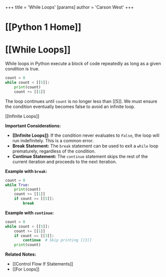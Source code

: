 +++
 title = 'While Loops'
[params]
	author = 'Carson West'
+++
# [[Python 1 Home]]
# [[While Loops]] 
While loops in Python execute a block of code repeatedly as long as a given condition is true.

```python
count = 0
while count < [[5]]:
    print(count)
    count += [[1]]
```

The loop continues until `count` is no longer less than [[5]].  We must ensure the condition eventually becomes false to avoid an infinite loop.

[[Infinite Loops]]

**Important Considerations:**

* **[[Infinite Loops]]:**  If the condition never evaluates to `False`, the loop will run indefinitely.  This is a common error.
* **Break Statement:** The `break` statement can be used to exit a `while` loop prematurely, regardless of the condition.
* **Continue Statement:** The `continue` statement skips the rest of the current iteration and proceeds to the next iteration.


**Example with `break`:**

```python
count = 0
while True:
    print(count)
    count += [[1]]
    if count >= [[5]]:
        break
```

**Example with `continue`:**

```python
count = 0
while count < [[5]]:
    count += [[1]]
    if count == [[3]]:
        continue  # Skip printing [[3]]
    print(count)
```

**Related Notes:**

* [[Control Flow If Statements]]
* [[For Loops]]

